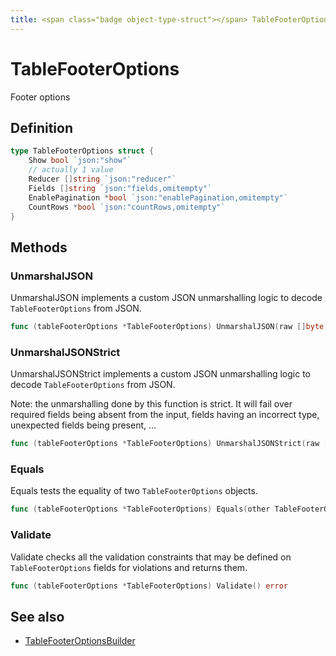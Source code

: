```yaml
---
title: <span class="badge object-type-struct"></span> TableFooterOptions
---
```

# <span class="badge object-type-struct"></span> TableFooterOptions

Footer options

## Definition

```go
type TableFooterOptions struct {
    Show bool `json:"show"`
    // actually 1 value
    Reducer []string `json:"reducer"`
    Fields []string `json:"fields,omitempty"`
    EnablePagination *bool `json:"enablePagination,omitempty"`
    CountRows *bool `json:"countRows,omitempty"`
}
```
## Methods

### <span class="badge object-method"></span> UnmarshalJSON

UnmarshalJSON implements a custom JSON unmarshalling logic to decode `TableFooterOptions` from JSON.

```go
func (tableFooterOptions *TableFooterOptions) UnmarshalJSON(raw []byte) error
```

### <span class="badge object-method"></span> UnmarshalJSONStrict

UnmarshalJSONStrict implements a custom JSON unmarshalling logic to decode `TableFooterOptions` from JSON.

Note: the unmarshalling done by this function is strict. It will fail over required fields being absent from the input, fields having an incorrect type, unexpected fields being present, …

```go
func (tableFooterOptions *TableFooterOptions) UnmarshalJSONStrict(raw []byte) error
```

### <span class="badge object-method"></span> Equals

Equals tests the equality of two `TableFooterOptions` objects.

```go
func (tableFooterOptions *TableFooterOptions) Equals(other TableFooterOptions) bool
```

### <span class="badge object-method"></span> Validate

Validate checks all the validation constraints that may be defined on `TableFooterOptions` fields for violations and returns them.

```go
func (tableFooterOptions *TableFooterOptions) Validate() error
```

## See also

 * <span class="badge builder"></span> [TableFooterOptionsBuilder](./builder-TableFooterOptionsBuilder.md)
